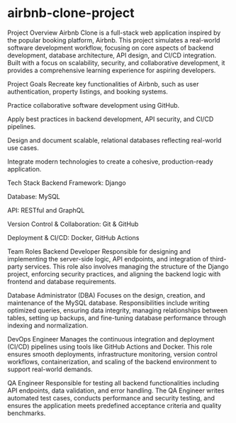 # airbnb-clone-project

Project Overview
Airbnb Clone is a full-stack web application inspired by the popular booking platform, Airbnb. This project simulates a real-world software development workflow, focusing on core aspects of backend development, database architecture, API design, and CI/CD integration. Built with a focus on scalability, security, and collaborative development, it provides a comprehensive learning experience for aspiring developers.

Project Goals
Recreate key functionalities of Airbnb, such as user authentication, property listings, and booking systems.

Practice collaborative software development using GitHub.

Apply best practices in backend development, API security, and CI/CD pipelines.

Design and document scalable, relational databases reflecting real-world use cases.

Integrate modern technologies to create a cohesive, production-ready application.

Tech Stack
Backend Framework: Django

Database: MySQL

API: RESTful and GraphQL

Version Control & Collaboration: Git & GitHub

Deployment & CI/CD: Docker, GitHub Actions

Team Roles
Backend Developer
Responsible for designing and implementing the server-side logic, API endpoints, and integration of third-party services. This role also involves managing the structure of the Django project, enforcing security practices, and aligning the backend logic with frontend and database requirements.

Database Administrator (DBA)
Focuses on the design, creation, and maintenance of the MySQL database. Responsibilities include writing optimized queries, ensuring data integrity, managing relationships between tables, setting up backups, and fine-tuning database performance through indexing and normalization.

DevOps Engineer
Manages the continuous integration and deployment (CI/CD) pipelines using tools like GitHub Actions and Docker. This role ensures smooth deployments, infrastructure monitoring, version control workflows, containerization, and scaling of the backend environment to support real-world demands.

QA Engineer
Responsible for testing all backend functionalities including API endpoints, data validation, and error handling. The QA Engineer writes automated test cases, conducts performance and security testing, and ensures the application meets predefined acceptance criteria and quality benchmarks.

